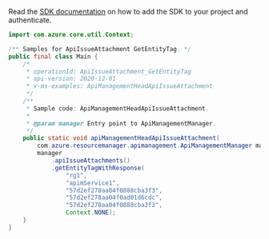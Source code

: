 Read the [SDK documentation](https://github.com/Azure/azure-sdk-for-java/blob/azure-resourcemanager-apimanagement_1.0.0-beta.2/sdk/apimanagement/azure-resourcemanager-apimanagement/README.md) on how to add the SDK to your project and authenticate.

```java
import com.azure.core.util.Context;

/** Samples for ApiIssueAttachment GetEntityTag. */
public final class Main {
    /*
     * operationId: ApiIssueAttachment_GetEntityTag
     * api-version: 2020-12-01
     * x-ms-examples: ApiManagementHeadApiIssueAttachment
     */
    /**
     * Sample code: ApiManagementHeadApiIssueAttachment.
     *
     * @param manager Entry point to ApiManagementManager.
     */
    public static void apiManagementHeadApiIssueAttachment(
        com.azure.resourcemanager.apimanagement.ApiManagementManager manager) {
        manager
            .apiIssueAttachments()
            .getEntityTagWithResponse(
                "rg1",
                "apimService1",
                "57d2ef278aa04f0888cba3f3",
                "57d2ef278aa04f0ad01d6cdc",
                "57d2ef278aa04f0888cba3f3",
                Context.NONE);
    }
}
```

